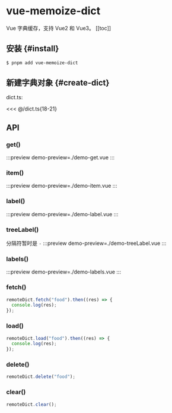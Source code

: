 # vue-memoize-dict

Vue 字典缓存，支持 Vue2 和 Vue3。
[[toc]]

## 安装  {#install}
```sh [pnpm]
$ pnpm add vue-memoize-dict
```

## 新建字典对象 {#create-dict}
dict.ts:

<<< @/dict.ts{18-21}

## API

### get()
:::preview
demo-preview=./demo-get.vue
:::

### item()
:::preview
demo-preview=./demo-item.vue
:::

### label()
:::preview
demo-preview=./demo-label.vue
:::

### treeLabel()
分隔符暂时是 `-`
:::preview
demo-preview=./demo-treeLabel.vue
:::


### labels()
:::preview
demo-preview=./demo-labels.vue
:::

### fetch()
```ts
remoteDict.fetch("food").then((res) => {
  console.log(res);
});
```

### load()
```ts
remoteDict.load("food").then((res) => {
  console.log(res);
});
```

### delete()
```ts
remoteDict.delete("food");
```

### clear()
```ts
remoteDict.clear();
```

